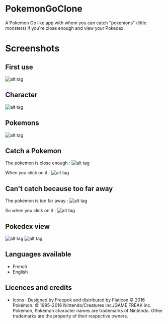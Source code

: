 # PokemonGoClone
A Pokemon Go like app with whom you can catch "pokemons" (little monsters) if you're close enough and view your Pokedex.

# Screenshots
## First use
![alt tag](https://cloud.githubusercontent.com/assets/10438281/19804294/be7b5f24-9d0d-11e6-9cc5-a500f4a069bd.png)

## Character
![alt tag](https://cloud.githubusercontent.com/assets/10438281/19804297/be82b814-9d0d-11e6-8055-a7dead32e65f.png)

## Pokemons
![alt tag](https://cloud.githubusercontent.com/assets/10438281/19804300/be945bbe-9d0d-11e6-8d30-20d6df3ce887.png)

## Catch a Pokemon
The pokemon is close enough :
![alt tag](https://cloud.githubusercontent.com/assets/10438281/19804296/be7cca44-9d0d-11e6-8ff4-39d5c14f1ff9.png)

When you click on it :
![alt tag](https://cloud.githubusercontent.com/assets/10438281/19804293/be7b3db4-9d0d-11e6-8e91-4c947626e7b0.png)

## Can't catch because too far away
The pokemon is too far away :
![alt tag](https://cloud.githubusercontent.com/assets/10438281/19804301/be957030-9d0d-11e6-9d08-253bca5f4c46.png)

So when you click on it :
![alt tag](https://cloud.githubusercontent.com/assets/10438281/19804298/be9132c2-9d0d-11e6-8493-e09d30d65ce9.png)

## Pokedex view
![alt tag](https://cloud.githubusercontent.com/assets/10438281/19804295/be7c90ce-9d0d-11e6-9f27-4b847847f823.png)
![alt tag](https://cloud.githubusercontent.com/assets/10438281/19804299/be926c96-9d0d-11e6-872a-33f9817a94e9.png)

## Languages available
* French
* English

## Licences and credits
* Icons : Designed by Freepok and distributed by Flaticon
© 2016 Pokémon. © 1995–2016 Nintendo/Creatures Inc./GAME FREAK inc. Pokémon, Pokémon character names are trademarks of Nintendo. Other trademarks are the property of their respective owners.
